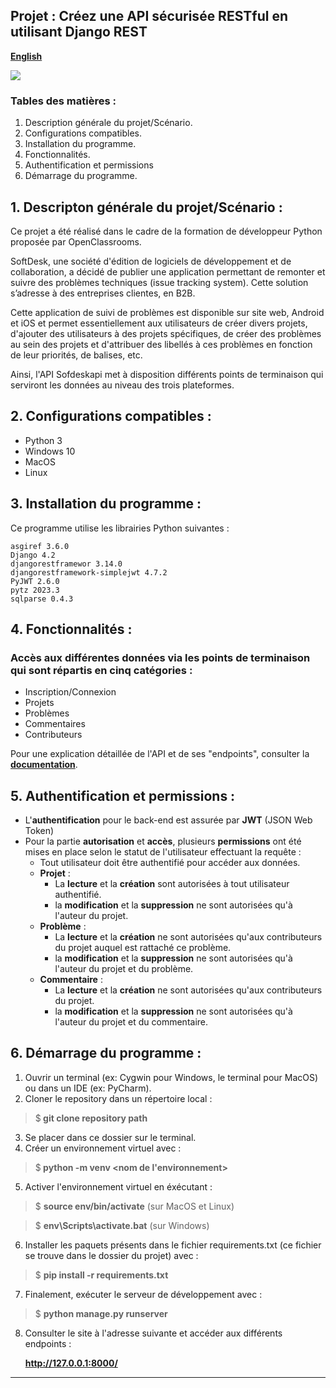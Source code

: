 ## Projet : Créez une API sécurisée RESTful en utilisant Django REST

[**English**](README.md)
<p>
  <img src="pictures/.png" />
</p>

### Tables des matières :
1. Description générale du projet/Scénario.
2. Configurations compatibles.
3. Installation du programme.
4. Fonctionnalités.
5. Authentification et permissions
6. Démarrage du programme.

## 1. Descripton générale du projet/Scénario :

Ce projet a été réalisé dans le cadre de la formation de
développeur Python proposée par OpenClassrooms. 

SoftDesk, une société d'édition de logiciels de développement et de collaboration, a décidé de publier une application
permettant de remonter et suivre des problèmes techniques (issue tracking system). Cette solution s’adresse à des
entreprises clientes, en B2B.

Cette application de suivi de problèmes est disponible sur site web, Android et iOS et permet essentiellement 
aux utilisateurs de créer divers projets, d'ajouter des utilisateurs à des projets spécifiques, de créer des problèmes
au sein des projets et d'attribuer des libellés à ces problèmes en fonction de leur priorités, de balises, etc.

Ainsi, l'API Sofdeskapi met à disposition différents points de terminaison qui serviront les données au niveau
des trois plateformes.


## 2. Configurations compatibles :

* Python 3
* Windows 10
* MacOS
* Linux

## 3. Installation du programme :
Ce programme utilise les librairies Python suivantes :

```
asgiref 3.6.0
Django 4.2
djangorestframewor 3.14.0
djangorestframework-simplejwt 4.7.2
PyJWT 2.6.0
pytz 2023.3
sqlparse 0.4.3

```

## 4. Fonctionnalités :

### Accès aux différentes données via les  points de terminaison qui sont répartis en cinq catégories : 

  * Inscription/Connexion
  * Projets
  * Problèmes
  * Commentaires
  * Contributeurs

  Pour une explication détaillée de l'API et de ses "endpoints",
  consulter la [**documentation**](https://documenter.getpostman.com/view/25420128/2s93ecwqUU).

## 5. Authentification et permissions :
    
  * L'**authentification** pour le back-end est assurée par **JWT** (JSON Web Token)
  * Pour la partie **autorisation** et **accès**, plusieurs **permissions** ont été mises en place selon le statut de
l'utilisateur effectuant la requête :
    * Tout utilisateur doit être authentifié pour accéder aux données.
    * **Projet** :
      * La **lecture** et la **création** sont autorisées à tout utilisateur authentifié.
      * la **modification** et la **suppression** ne sont autorisées qu'à l'auteur du projet.
    * **Problème** :
      * La **lecture** et la **création** ne sont autorisées qu'aux contributeurs du projet auquel est rattaché ce problème.
      * la **modification** et la **suppression** ne sont autorisées qu'à l'auteur du projet et du problème.
    * **Commentaire** :
      * La **lecture** et la **création** ne sont autorisées qu'aux contributeurs du projet.
      * la **modification** et la **suppression** ne sont autorisées qu'à l'auteur du projet et du commentaire.

## 6. Démarrage du programme :

1. Ouvrir un terminal (ex: Cygwin pour Windows, le terminal pour MacOS) ou dans un IDE (ex: PyCharm).
2. Cloner le repository dans un répertoire local :
  > $<b> git clone repository path</b> 
3. Se placer dans ce dossier sur le terminal.
4. Créer un environnement virtuel avec :
  > $<b> python -m venv <nom de l'environnement></b> 
5. Activer l'environnement virtuel en éxécutant :
  > $ <b>source env/bin/activate</b>  (sur MacOS et Linux) 

  > $ <b>env\Scripts\activate.bat</b> (sur Windows)
6. Installer les paquets présents dans le fichier requirements.txt (ce fichier se trouve dans le dossier du projet) avec :
  > $ <b>pip install -r requirements.txt</b> 
7. Finalement, exécuter le serveur de développement avec :
> $ <b>python manage.py runserver</b>
8. Consulter le site à l'adresse suivante et accéder aux différents endpoints :

      **http://127.0.0.1:8000/**
---